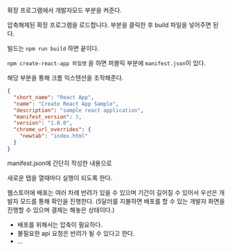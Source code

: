 확장 프로그램에서 개발자모드 부분을 켜준다.

압축해제된 확장 프로그램을 로드합니다. 부분을 클릭한 후 build 파일을 넣어주면 된다.

빌드는 `npm run build` 하면 끝이다.

`npm create-react-app 파일명` 을 하면 퍼블릭 부분에 `manifest.json`이 있다.

해당 부분을 통해 크롬 익스텐션을 조작해준다.

```json
{
  "short_name": "React App",
  "name": "Create React App Sample",
  "description": "sample react application",
  "manifest_version": 3,
  "version": "1.0.0",
  "chrome_url_overrides": {
    "newtab": "index.html"
  }
}
```

manifest.json에 간단히 작성한 내용으로

새로운 탭을 열때마다 실행이 되도록 한다.

웹스토어에 배포는 여러 차례 반려가 있을 수 있으며 기간이 길어질 수 있어서 우선은 개발자 모드를 통해 확인을 진행한다. (5달러를 지불하면 배포를 할 수 있는 개발자 화면을 진행할 수 있으며 결제는 해놓은 상태이다.)

- 배포를 위해서는 압축이 필요하다. 
- 불필요한 api 요청은 반려가 될 수 있다고 한다.
- ...
